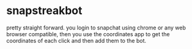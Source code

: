 # snapstreakbot

pretty straight forward. you login to snapchat using chrome or any web browser compatible, then you use the coordinates app to get the coordinates of each click and then add them to the bot.

